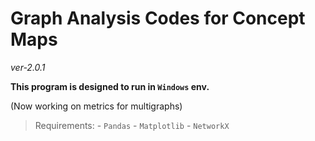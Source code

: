 # Graph Analysis Codes for Concept Maps
*ver-2.0.1*

**This program is designed to run in `Windows` env.**

(Now working on metrics for multigraphs)

>Requirements:
    - `Pandas`
    - `Matplotlib`
    - `NetworkX`